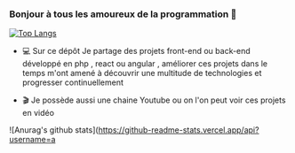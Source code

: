 ### Bonjour à tous les amoureux de la programmation 👋

[![Top Langs](https://github-readme-stats.vercel.app/api/top-langs/?username=anuraghazra)](https://github.com/anuraghazra/github-readme-stats)

- :computer: Sur ce dépôt Je partage des projets front-end ou back-end développé en php , react ou angular , améliorer ces projets dans le temps m'ont amené à découvrir une multitude de technologies et progresser continuellement

- :clapper: Je possède aussi une chaine Youtube ou on l'on peut voir ces projets en vidéo

![Anurag's github stats](https://github-readme-stats.vercel.app/api?username=a


